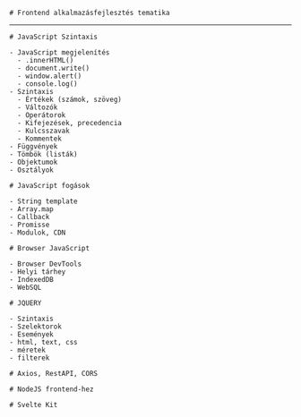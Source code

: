     # Frontend alkalmazásfejlesztés tematika

---

    # JavaScript Szintaxis

    - JavaScript megjelenítés
      - .innerHTML()
      - document.write()
      - window.alert()
      - console.log()
    - Szintaxis
      - Értékek (számok, szöveg)
      - Változók
      - Operátorok
      - Kifejezések, precedencia
      - Kulcsszavak
      - Kommentek
    - Függvények
    - Tömbök (listák)
    - Objektumok
    - Osztályok

    # JavaScript fogások

    - String template
    - Array.map
    - Callback
    - Promisse
    - Modulok, CDN

    # Browser JavaScript

    - Browser DevTools
    - Helyi tárhey
    - IndexedDB
    - WebSQL

    # JQUERY

    - Szintaxis
    - Szelektorok
    - Események
    - html, text, css
    - méretek
    - filterek

    # Axios, RestAPI, CORS

    # NodeJS frontend-hez

    # Svelte Kit
